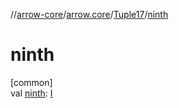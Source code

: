 //[arrow-core](../../../index.md)/[arrow.core](../index.md)/[Tuple17](index.md)/[ninth](ninth.md)

# ninth

[common]\
val [ninth](ninth.md): [I](index.md)
